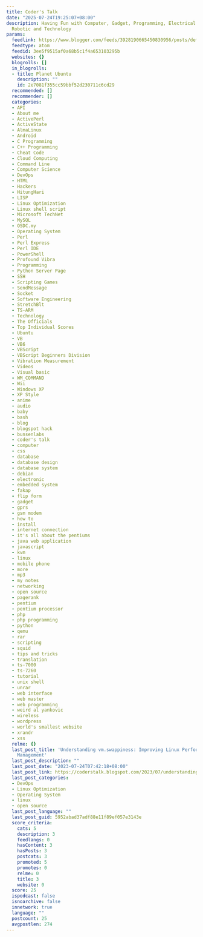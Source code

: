 ```yaml
---
title: Coder's Talk
date: "2025-07-24T19:25:07+08:00"
description: Having Fun with Computer, Gadget, Programming, Electrical & Electronic,
  Robotic and Technology
params:
  feedlink: https://www.blogger.com/feeds/3928190665450830956/posts/default
  feedtype: atom
  feedid: 3ee5f9515af0a68b5c1f4a653103295b
  websites: {}
  blogrolls: []
  in_blogrolls:
  - title: Planet Ubuntu
    description: ""
    id: 2e7081f355cc59bbf52d230711c6cd29
  recommended: []
  recommender: []
  categories:
  - API
  - About me
  - ActivePerl
  - ActiveState
  - AlmaLinux
  - Android
  - C Programming
  - C++ Programming
  - Cheat Code
  - Cloud Computing
  - Command Line
  - Computer Science
  - DevOps
  - HTML
  - Hackers
  - HitungHari
  - LISP
  - Linux Optimization
  - Linux shell script
  - Microsoft TechNet
  - MySQL
  - OSDC.my
  - Operating System
  - Perl
  - Perl Express
  - Perl IDE
  - PowerShell
  - Profound Vibra
  - Programming
  - Python Server Page
  - SSH
  - Scripting Games
  - SendMessage
  - Socket
  - Software Engineering
  - StretchBlt
  - TS-ARM
  - Technology
  - The Officials
  - Top Individual Scores
  - Ubuntu
  - VB
  - VB6
  - VBScript
  - VBScript Beginners Division
  - Vibration Measurement
  - Videos
  - Visual basic
  - WM_COMMAND
  - Wii
  - Windows XP
  - XP Style
  - anime
  - audio
  - baby
  - bash
  - blog
  - blogspot hack
  - bunsenlabs
  - coder's talk
  - computer
  - css
  - database
  - database design
  - database system
  - debian
  - electronic
  - embedded system
  - fakap
  - flip form
  - gadget
  - gprs
  - gsm modem
  - how to
  - install
  - internet connection
  - it's all about the pentiums
  - java web application
  - javascript
  - kvm
  - linux
  - mobile phone
  - more
  - mp3
  - my notes
  - networking
  - open source
  - pagerank
  - pentium
  - pentium processor
  - php
  - php programming
  - python
  - qemu
  - rar
  - scripting
  - squid
  - tips and tricks
  - translation
  - ts-7000
  - ts-7260
  - tutorial
  - unix shell
  - unrar
  - web interface
  - web master
  - web programming
  - weird al yankovic
  - wireless
  - wordpress
  - world's smallest website
  - xrandr
  - xss
  relme: {}
  last_post_title: 'Understanding vm.swappiness: Improving Linux Performance and Memory
    Management'
  last_post_description: ""
  last_post_date: "2023-07-24T07:42:18+08:00"
  last_post_link: https://coderstalk.blogspot.com/2023/07/understanding-vmswappiness-improving.html
  last_post_categories:
  - DevOps
  - Linux Optimization
  - Operating System
  - linux
  - open source
  last_post_language: ""
  last_post_guid: 5952abad37adf88e11f89ef057e3143e
  score_criteria:
    cats: 5
    description: 3
    feedlangs: 0
    hasContent: 3
    hasPosts: 3
    postcats: 3
    promoted: 5
    promotes: 0
    relme: 0
    title: 3
    website: 0
  score: 25
  ispodcast: false
  isnoarchive: false
  innetwork: true
  language: ""
  postcount: 25
  avgpostlen: 274
---
```

